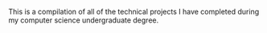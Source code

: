 This is a compilation of all of the technical projects I have completed during my computer science undergraduate degree.
